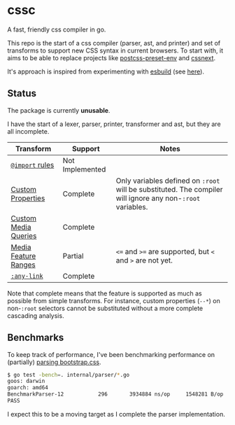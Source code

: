 # cssc
A fast, friendly css compiler in go.

This repo is the start of a css compiler (parser, ast, and printer) and set of transforms to support new CSS syntax in current browsers. To
start with, it aims to be able to replace projects like [postcss-preset-env](https://github.com/csstools/postcss-preset-env) and [cssnext](https://github.com/MoOx/postcss-cssnext).

It's approach is inspired from experimenting with [esbuild](https://github.com/evanw/esbuild) (see [here](https://github.com/evanw/esbuild/issues/111#issuecomment-673115702)).

## Status
The package is currently **unusable**.

I have the start of a lexer, parser, printer, transformer and ast, but they are all incomplete.


| Transform  | Support | Notes |
| ------------- | ------------- | ------------- |
| [`@import` rules](https://www.w3.org/TR/css-cascade-4) | Not Implemented | |
| [Custom Properties](https://www.w3.org/TR/css-variables-1/) | Complete | Only variables defined on `:root` will be substituted. The compiler will ignore any non-`:root` variables. |
| [Custom Media Queries](https://www.w3.org/TR/mediaqueries-5/#custom-mq) | Complete | |
| [Media Feature Ranges](https://www.w3.org/TR/mediaqueries-4/#mq-min-max) | Partial | `<=` and `>=` are supported, but `<` and `>` are not yet. |
| [`:any-link`](https://www.w3.org/TR/selectors-4/#the-any-link-pseudo) | Complete | |

Note that complete means that the feature is supported as much as possible from simple transforms. For instance, custom properties (`--*`) on non-`:root` selectors cannot be substituted without a more complete cascading analysis.

## Benchmarks
To keep track of performance, I've been benchmarking performance on (partially) [parsing bootstrap.css](https://github.com/postcss/benchmark).

```bash
$ go test -bench=. internal/parser/*.go
goos: darwin
goarch: amd64
BenchmarkParser-12    	     296	   3934884 ns/op	 1548281 B/op	   45916 allocs/op
PASS
```

I expect this to be a moving target as I complete the parser implementation.
